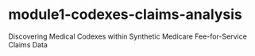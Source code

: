 # module1-codexes-claims-analysis
Discovering Medical Codexes within Synthetic Medicare Fee-for-Service Claims Data
